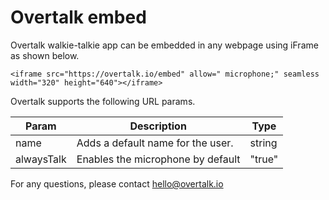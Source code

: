 # Overtalk embed
Overtalk walkie-talkie app can be embedded in any webpage using iFrame as shown below.

```
<iframe src="https://overtalk.io/embed" allow=" microphone;" seamless width="320" height="640"></iframe>
```

Overtalk supports the following URL params.

| Param      | Description                       | Type   |
|------------|-----------------------------------|--------|
| name       | Adds a default name for the user. | string |
| alwaysTalk | Enables the microphone by default | "true" |

For any questions, please contact hello@overtalk.io
